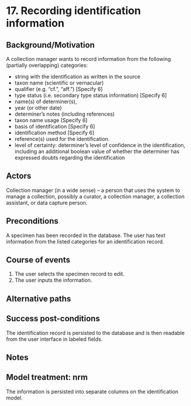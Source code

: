 # 17. Recording identification information

## Background/Motivation
A collection manager wants to record information from the following (partially overlapping) categories:
  * string with the identification as written in the source
  * taxon name (scientific or vernacular)
  * qualifier (e.g. “cf.”, “aff.”) [Specify 6]
  * type status (i.e. secondary type status information) [Specify 6]
  * name(s) of determiner(s),
  * year (or other date)
  * determiner’s notes (including references)
  * taxon name usage [Specify 6]
  * basis of identification [Specify 6]
  * identification method [Specify 6]
  * reference(s) used for the identification.
  * level of certainty: determiner’s level of confidence in the identification, including an additional boolean value of whether the determiner has expressed doubts regarding the identification

## Actors
Collection manager (in a wide sense) – a person that uses the system to manage a collection, possibly a curator, a collection manager, a collection assistant, or data capture person.

## Preconditions
A specimen has been recorded in the database. The user has text information from the listed categories for an identification record.

## Course of events
  1. The user selects the specimen record to edit.
  2. The user inputs the information.

## Alternative paths

## Success post-conditions
The identification record is persisted to the database and is then readable from the user interface in labeled fields.

## Notes

## Model treatment: nrm
The information is persisted into separate columns on the identification model.
